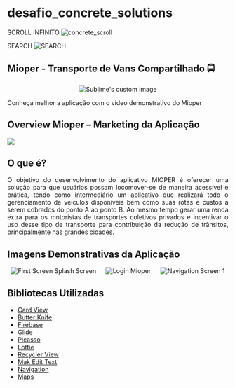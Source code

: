 # desafio_concrete_solutions

SCROLL INFINITO
![concrete_scroll](https://user-images.githubusercontent.com/29108604/86055916-f634ad80-ba32-11ea-991a-415131d497dd.gif)

SEARCH
![SEARCH](https://user-images.githubusercontent.com/29108604/86056244-8bd03d00-ba33-11ea-89b9-29203e53b05a.gif)


## Mioper  - Transporte de Vans Compartilhado :oncoming_bus:
<p align="center">
  <img src="https://i.imgur.com/k4xyDMA.png" alt="Sublime's custom image"/>
</p>

Conheça melhor a aplicação com o video demonstrativo do Mioper

## Overview Mioper  – Marketing da Aplicação
![](https://i.imgur.com/gOFir7d.png)


## O que é?
<div style="text-align: justify;">O objetivo do desenvolvimento do aplicativo MIOPER é oferecer uma solução para que  usuários possam locomover-se de maneira acessível e prática, tendo como intermediário um aplicativo que realizará todo o gerenciamento de veículos disponíveis bem como suas rotas e custos a serem cobrados do ponto A ao ponto B. Ao mesmo tempo gerar uma renda extra para os motoristas de transportes coletivos privados e incentivar o uso desse tipo de transporte para contribuição da redução de trânsitos, principalmente nas grandes cidades.</div>


## Imagens Demonstrativas da Aplicação

<p align="center">
  <img title="First Screen Splash" alt="First Screen Splash Screen" src="https://user-images.githubusercontent.com/29108604/86055916-f634ad80-ba32-11ea-991a-415131d497dd.gif">
  &emsp;
  <img title="Login Mioper" alt="Login Mioper" src="https://user-images.githubusercontent.com/29108604/86056244-8bd03d00-ba33-11ea-89b9-29203e53b05a.gif">
  &emsp;
  <img alt="Navigation Screen 1" title="Navigation Screen 1" src="https://i.imgur.com/2LcqdoJ.gif">
</p>



## Bibliotecas Utilizadas

- [Card View](https://developer.android.com/reference/androidx/cardview/widget/CardView?hl=en "CArd View")
- [Butter Knife](https://jakewharton.github.io/butterknife/ "Butter Knife")
- [Firebase](https://firebase.google.com/?hl=pt-br "Firebase")
- [Glide](https://bumptech.github.io/glide/ "Glide")
- [Picasso](https://square.github.io/picasso/ "Picasso")
- [Lottie](https://lottiefiles.com/ "Lottie")
- [Recycler View](https://developer.android.com/reference/androidx/recyclerview/widget/package-summary?hl=en "Recycler View")
- [Mak Edit Text](https://codinginflow.com/tutorials/android/mask-edittext "Mak Edit Text")
- [Navigation](https://developer.android.com/guide/navigation "Navigation")
- [Maps](https://developer.android.com/training/maps "Maps")
